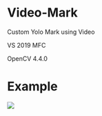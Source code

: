 # Video-Mark
Custom Yolo Mark using Video

VS 2019 MFC

OpenCV 4.4.0

# Example
<img src="https://user-images.githubusercontent.com/59191005/101458676-87ad3180-397a-11eb-9b07-e57f82fd4561.PNG">
